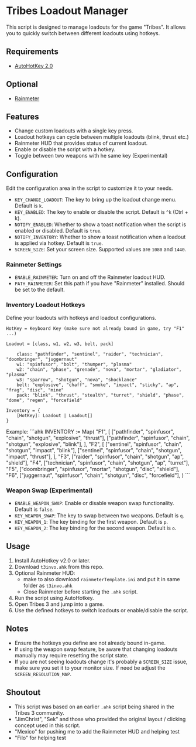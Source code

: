 # Tribes Loadout Manager

This script is designed to manage loadouts for the game "Tribes". It allows you to quickly switch between different loadouts using hotkeys. 

## Requirements

- [AutoHotKey 2.0](https://www.autohotkey.com/v2/)

## Optional

- [Rainmeter](https://docs.rainmeter.net/)

## Features

- Change custom loadouts with a single key press.
- Loadout hotkeys can cycle between multiple loadouts (blink, thrust etc.)
- Rainmeter HUD that provides status of current loadout.
- Enable or disable the script with a hotkey.
- Toggle between two weapons with he same key (Experimental)

## Configuration

Edit the configuration area in the script to customize it to your needs.

- `KEY_CHANGE_LOADOUT`: The key to bring up the loadout change menu. Default is `k`.
- `KEY_ENABLED`: The key to enable or disable the script. Default is `^k` (Ctrl + k).
- `NOTIFY_ENABLED`: Whether to show a toast notification when the script is enabled or disabled. Default is `true`.
- `NOTIFY_INVENTORY`: Whether to show a toast notification when a loadout is applied via hotkey. Default is `true`.
- `SCREEN_SIZE`: Set your screen size. Supported values are `1080` and `1440`.

### Rainmeter Settings

- `ENABLE_RAINMETER`: Turn on and off the Rainmeter loadout HUD.
- `PATH_RAINMETER`: Set this path if you have "Rainmeter" installed. Should be set to the default.

### Inventory Loadout Hotkeys

Define your loadouts with hotkeys and loadout configurations. 

```
HotKey = Keyboard Key (make sure not already bound in game, try "F1" ...)

Loadout = [class, w1, w2, w3, belt, pack]

    class: "pathfinder", "sentinel", "raider", "technician", "doombringer", "juggernaut"
    w1: "spinfusor", "bolt", "thumper", "plasma"
    w2: "chain", "phase", "grenade", "nova", "mortar", "gladiator", "plasma"
    w3: "sparrow", "shotgun", "nova", "shocklance"
    belt: "explosive", "chaff", "smoke", "impact", "sticky", "ap", "frag", "disc", "mine"
    pack: "blink", "thrust", "stealth", "turret", "shield", "phase", "dome", "regen", "forcefield"

Inventory = {
    [HotKey]: Loadout | Loadout[]
}
```

Example:
\`\`\`ahk
INVENTORY := Map(
    "F1", [
        ["pathfinder", "spinfusor", "chain", "shotgun", "explosive", "thrust"],
        ["pathfinder", "spinfusor", "chain", "shotgun", "explosive", "blink"],
    ],
    "F2", [
        ["sentinel", "spinfusor", "chain", "shotgun", "impact", "blink"],
        ["sentinel", "spinfusor", "chain", "shotgun", "impact", "thrust"],
    ],
    "F3", ["raider", "spinfusor", "chain", "shotgun", "ap", "shield"],
    "F4", ["technician", "spinfusor", "chain", "shotgun", "ap", "turret"],
    "F5", ["doombringer", "spinfusor", "mortar", "shotgun", "disc", "shield"],
    "F6", ["juggernaut", "spinfusor", "chain", "shotgun", "disc", "forcefield"],
)
\`\`\`

### Weapon Swap (Experimental)

- `ENABLE_WEAPON_SWAP`: Enable or disable weapon swap functionality. Default is `false`.
- `KEY_WEAPON_SWAP`: The key to swap between two weapons. Default is `q`.
- `KEY_WEAPON_1`: The key binding for the first weapon. Default is `p`.
- `KEY_WEAPON_2`: The key binding for the second weapon. Default is `o`.

## Usage

1. Install AutoHotkey v2.0 or later.
2. Download `t3invo.ahk` from this repo.
3. Optional Rainmeter HUD:
    - make to also download `rainmeterTemplate.ini` and put it in same folder as `t3invo.ahk`
    - Close Rainmeter before starting the `.ahk` script.
4. Run the script using AutoHotkey.
5. Open Tribes 3 and jump into a game.
6. Use the defined hotkeys to switch loadouts or enable/disable the script.

## Notes

- Ensure the hotkeys you define are not already bound in-game.
- If using the weapon swap feature, be aware that changing loadouts manually may require resetting the script state.
- If you are not seeing loadouts change it's probably a `SCREEN_SIZE` issue, make sure you set it to your monitor size. If need be adjust the `SCREEN_RESOLUTION_MAP`.

## Shoutout

- This script was based on an earlier `.ahk` script being shared in the Tribes 3 community. 
- "JimChrist", "Sek" and those who provided the original layout / clicking concept used in this script.
- "Mexico" for pushing me to add the Rainmeter HUD and helping test
- "Filo" for helping test